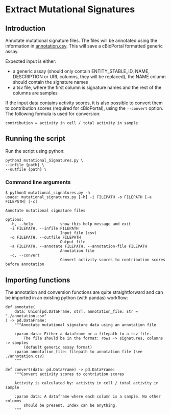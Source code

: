 # Extract Mutational Signatures

## Introduction

Annotate mutational signature files. The files will be annotated using the
information in [annotation.csv](./annotation.csv). This will save a cBioPortal
formatted generic assay.

Expected input is either:

- a generic assay (should only contain ENTITY_STABLE_ID, NAME, DESCRIPTION or
    URL columns, they will be replaced), the NAME column should contain the
    signature names
- a tsv file, where the first column is signature names and the rest of the
    columns are samples

If the input data contains activity scores, it is also possible to convert them
to contribution scores (required for cBioPortal), using the `--convert` option.
The following formula is used for conversion:

    contribution = activity in cell / total activity in sample

## Running the script

Run the script using python:

```shell
python3 mutational_Signatures.py \
--infile {path} \
--outfile {path} \
```

### Command line arguments

```shell
$ python3 mutational_signatures.py -h
usage: mutational_signatures.py [-h] -i FILEPATH -o FILEPATH [-a FILEPATH] [-c]

Annotate mutational signature files

options:
  -h, --help            show this help message and exit
  -i FILEPATH, --infile FILEPATH
                        Input file (csv)
  -o FILEPATH, --outfile FILEPATH
                        Output file
  -a FILEPATH, --annotate FILEPATH, --annotation-file FILEPATH
                        Annotation file
  -c, --convert
                        Convert activity scores to contribution scores before annotation
```

## Importing functions

The annotation and conversion functions are quite straightforward and can be
imported in an existing python (with pandas) workflow:

```python3
def annotate(
    data: Union[pd.DataFrame, str], annotation_file: str = "./annotation.csv"
) -> pd.DataFrame:
    """Annotate mutational signature data using an annotation file

    :param data: Either a dataframe or a filepath to a tsv file.
        The file should be in the format: rows -> signatures, columns -> samples
        (default generic assay format)
    :param annotation_file: filepath to annotation file (see ./annotation.csv)
    """
```

```python3
def convert(data: pd.DataFrame) -> pd.DataFrame:
    """Convert activity scores to contriution scores

    Activity is calculated by: activity in cell / total activity in sample

    :param data: A dataframe where each column is a sample. No other columns
        should be present. Index can be anything.
    """

```
